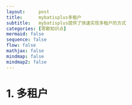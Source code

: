 ```yaml
---
layout:     post
title:      mybatisplus多租户
subtitle:   mybatisplus提供了快速实现多租户的方式
categories: [零散知识点]
mermaid: false
sequence: false
flow: false
mathjax: false
mindmap: false
mindmap2: false
---
```


# 1. 多租户
